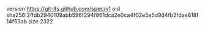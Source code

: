 version https://git-lfs.github.com/spec/v1
oid sha256:2ffdb2940109abb596f294f861dca2e0ca4f02e5e5d9d4fb2fdae818f14f53ab
size 2322
